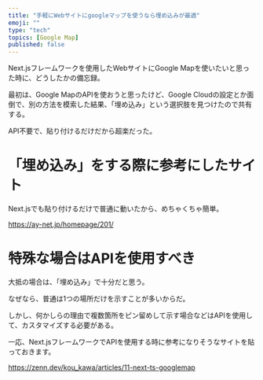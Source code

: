```yaml
---
title: "手軽にWebサイトにgoogleマップを使うなら埋め込みが最適"
emoji: ""
type: "tech"
topics: [Google Map]
published: false
---
```

Next.jsフレームワークを使用したWebサイトにGoogle Mapを使いたいと思った時に、どうしたかの備忘録。

最初は、Google MapのAPIを使おうと思ったけど、Google Cloudの設定とか面倒で、別の方法を模索した結果、「埋め込み」という選択肢を見つけたので共有する。

API不要で、貼り付けるだけだから超楽だった。

# 「埋め込み」をする際に参考にしたサイト

Next.jsでも貼り付けるだけで普通に動いたから、めちゃくちゃ簡単。

https://ay-net.jp/homepage/201/

# 特殊な場合はAPIを使用すべき

大抵の場合は、「埋め込み」で十分だと思う。

なぜなら、普通は1つの場所だけを示すことが多いからだ。

しかし、何かしらの理由で複数箇所をピン留めして示す場合などはAPIを使用して、カスタマイズする必要がある。

一応、Next.jsフレームワークでAPIを使用する時に参考になりそうなサイトを貼っておきます。

https://zenn.dev/kou_kawa/articles/11-next-ts-googlemap